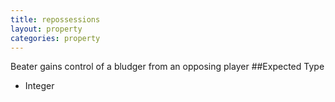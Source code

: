 ```yaml
---
title: repossessions
layout: property
categories: property
---
```

Beater gains control of a bludger from an opposing player
##Expected Type
* Integer
